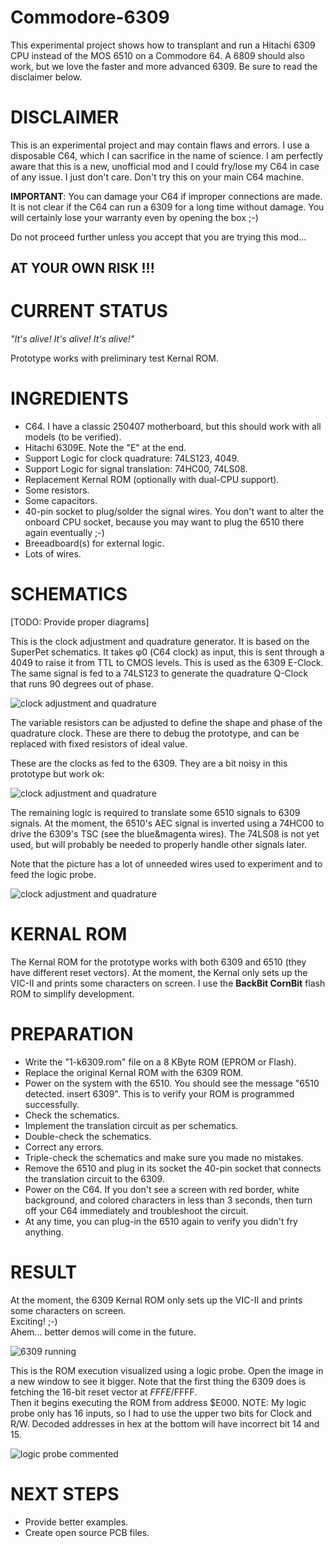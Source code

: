 # Commodore-6309

This experimental project shows how to transplant and run a Hitachi 6309 CPU instead of the MOS 6510 on a Commodore 64.
A 6809 should also work, but we love the faster and more advanced 6309.
Be sure to read the disclaimer below.

# DISCLAIMER

This is an experimental project and may contain flaws and errors.
I use a disposable C64, which I can sacrifice in the name of science.
I am perfectly aware that this is a new, unofficial mod and I could fry/lose my C64 in case of any issue. I just don't care.
Don't try this on your main C64 machine.
  
**IMPORTANT**: You can damage your C64 if improper connections are made.  
It is not clear if the C64 can run a 6309 for a long time without damage.
You will certainly lose your warranty even by opening the box   ;-)  

Do not proceed further unless you accept that you are trying this mod...  

## AT YOUR OWN RISK !!!

# CURRENT STATUS

_"It's alive! It's alive! It's alive!"_

Prototype works with preliminary test Kernal ROM.

# INGREDIENTS

- C64. I have a classic 250407 motherboard, but this should work with all models (to be verified).
- Hitachi 6309E. Note the "E" at the end.
- Support Logic for clock quadrature: 74LS123, 4049.
- Support Logic for signal translation: 74HC00, 74LS08.
- Replacement Kernal ROM (optionally with dual-CPU support).
- Some resistors.
- Some capacitors.
- 40-pin socket to plug/solder the signal wires. You don't want to alter the onboard CPU socket, because you may want to plug the 6510 there again eventually ;-)
- Breeadboard(s) for external logic.
- Lots of wires.


# SCHEMATICS

[TODO: Provide proper diagrams]

This is the clock adjustment and quadrature generator. It is based on the SuperPet schematics.
It takes φ0 (C64 clock) as input, this is sent through a 4049 to raise it from TTL to CMOS levels. This is used as the 6309 E-Clock.
The same signal is fed to a 74LS123 to generate the quadrature Q-Clock that runs 90 degrees out of phase.

![clock adjustment and quadrature](media/2024-10-05_circuit_2.jpg)

The variable resistors can be adjusted to define the shape and phase of the quadrature clock. These are there to debug the prototype, and can be replaced with fixed resistors of ideal value.

These are the clocks as fed to the 6309. They are a bit noisy in this prototype but work ok:

![clock adjustment and quadrature](media/2024-10-05_clocks.jpg)

The remaining logic is required to translate some 6510 signals to 6309 signals.
At the moment, the 6510's AEC signal is inverted using a 74HC00 to drive the 6309's TSC (see the blue&magenta wires).
The 74LS08 is not yet used, but will probably be needed to properly handle other signals later.

Note that the picture has a lot of unneeded wires used to experiment and to feed the logic probe.

![clock adjustment and quadrature](media/2024-10-05_circuit_1.jpg)

# KERNAL ROM

The Kernal ROM for the prototype works with both 6309 and 6510 (they have different reset vectors).
At the moment, the Kernal only sets up the VIC-II and prints some characters on screen.
I use the __BackBit CornBit__ flash ROM to simplify development.

# PREPARATION

- Write the "1-k6309.rom" file on a 8 KByte ROM (EPROM or Flash).
- Replace the original Kernal ROM with the 6309 ROM.
- Power on the system with the 6510. You should see the message "6510 detected. insert 6309". This is to verify your ROM is programmed successfully.
- Check the schematics.
- Implement the translation circuit as per schematics.
- Double-check the schematics.
- Correct any errors.
- Triple-check the schematics and make sure you made no mistakes.
- Remove the 6510 and plug in its socket the 40-pin socket that connects the translation circuit to the 6309.
- Power on the C64. If you don't see a screen with red border, white background, and colored characters in less than 3 seconds, then turn off your C64 immediately and troubleshoot the circuit.
- At any time, you can plug-in the 6510 again to verify you didn't fry anything.

# RESULT

At the moment, the 6309 Kernal ROM only sets up the VIC-II and prints some characters on screen.  
Exciting! ;-)  
Ahem... better demos will come in the future.

![6309 running](media/2024-10-05_6309_running.jpg)

This is the ROM execution visualized using a logic probe. Open the image in a new window to see it bigger.
Note that the first thing the 6309 does is fetching the 16-bit reset vector at $FFFE/$FFFF.  
Then it begins executing the ROM from address $E000.
NOTE: My logic probe only has 16 inputs, so I had to use the upper two bits for Clock and R/W. Decoded addresses in hex at the bottom will have incorrect bit 14 and 15.

![logic probe commented](media/2024-10-05_probe_commented.jpg)

# NEXT STEPS

- Provide better examples.
- Create open source PCB files.

